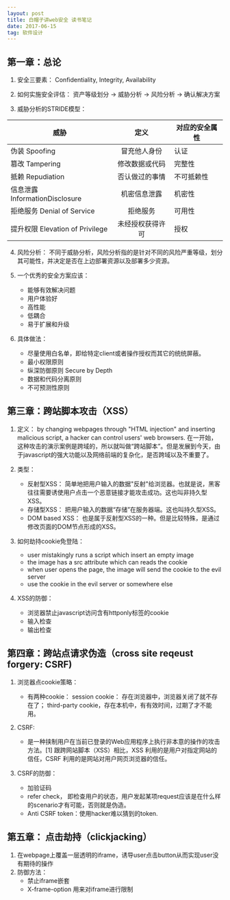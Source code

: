 ```yaml
---
layout: post
title: 白帽子讲web安全 读书笔记
date: 2017-06-15
tag: 软件设计
---
```


## 第一章：总论

1. 安全三要素： Confidentiality, Integrity, Availability

2. 如何实施安全评估： 资产等级划分 -> 威胁分析 -> 风险分析 -> 确认解决方案

3. 威胁分析的STRIDE模型：

| 威胁          | 定义         | 对应的安全属性  |
| ------------- |:-------------:| ------|
| 伪装  Spoofing   | 冒充他人身份 | 认证    |
| 篡改  Tampering    | 修改数据或代码      |  完整性 |
| 抵赖  Repudiation      | 否认做过的事情      |  不可抵赖性 |
| 信息泄露 InformationDisclosure | 机密信息泄露 | 机密性 |
| 拒绝服务 Denial of Service     | 拒绝服务   | 可用性 |
| 提升权限 Elevation of Privilege | 未经授权获得许可 | 授权 |


4. 风险分析： 不同于威胁分析，风险分析指的是针对不同的风险严重等级，划分其可能性，并决定是否在上边部署资源以及部署多少资源。

5. 一个优秀的安全方案应该：
    * 能够有效解决问题
    * 用户体验好
    * 高性能
    * 低耦合
    * 易于扩展和升级

6. 具体做法：    
    * 尽量使用白名单，即给特定client或者操作授权而其它的统统屏蔽。
    * 最小权限原则
    * 纵深防御原则 Secure by Depth
    * 数据和代码分离原则
    * 不可预测性原则

## 第三章：跨站脚本攻击（XSS）

1. 定义： by changing webpages through "HTML injection" and inserting malicious script, a hacker can control users' web browsers. 在一开始，这种攻击的演示案例是跨域的，所以就叫做“跨站脚本”。但是发展到今天，由于javascript的强大功能以及网络前端的复杂化，是否跨域以及不重要了。

2. 类型：

    * 反射型XSS： 简单地把用户输入的数据"反射"给浏览器。也就是说，黑客往往需要诱使用户点击一个恶意链接才能攻击成功。这也叫非持久型XSS。
    * 存储型XSS： 把用户输入的数据“存储”在服务器端。这也叫持久型XSS。
    * DOM based XSS： 也是属于反射型XSS的一种。但是比较特殊，是通过修改页面的DOM节点形成的XSS。

3. 如何劫持cookie免登陆：
    * user mistakingly runs a script which insert an empty image
    * the image has a src attribute which can reads the cookie
    * when user opens the page, the image will send the cookie to the evil server
    * use the cookie in the evil server or somewhere else

4. XSS的防御：
    * 浏览器禁止javascript访问含有httponly标签的cookie
    * 输入检查
    * 输出检查

## 第四章：跨站点请求伪造（cross site reqeust forgery: CSRF)

1. 浏览器点cookie策略：
    * 有两种cookie： session cookie： 存在浏览器中，浏览器关闭了就不存在了； third-party cookie，存在本机中，有有效时间，过期了才不能用。

2. CSRF:
    * 是一种挟制用户在当前已登录的Web应用程序上执行非本意的操作的攻击方法。[1] 跟跨网站脚本（XSS）相比，XSS 利用的是用户对指定网站的信任，CSRF 利用的是网站对用户网页浏览器的信任。

3. CSRF的防御：
    * 加验证码
    * refer check， 即检查用户的状态，用户发起某项request应该是在什么样的scenario才有可能，否则就是伪造。
    * Anti CSRF token：使用hacker难以猜到的token.

## 第五章： 点击劫持（clickjacking）

1. 在webpage上覆盖一层透明的iframe，诱导user点击button从而实现user没有期待的操作
2. 防御方法：
    * 禁止iframe嵌套
    * X-frame-option 用来对iframe进行限制



